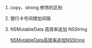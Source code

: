 1. copy、strong 修饰的区别

2. 银行卡号间增加间隔

3. NSMutableData 高效率追加 NSString

	[NSMutableData高效率追加NSString](https://blog.csdn.net/baight123/article/details/53580436)
